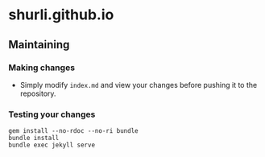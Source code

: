 # shurli.github.io

## Maintaining

### Making changes

- Simply modify `index.md` and view your changes before pushing it to the repository.


### Testing your changes

```
gem install --no-rdoc --no-ri bundle
bundle install
bundle exec jekyll serve
```

